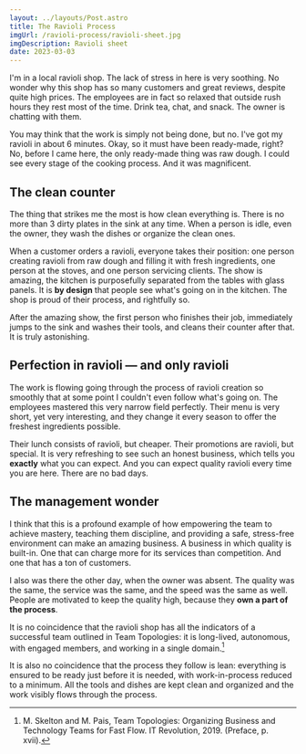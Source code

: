 ```yaml
---
layout: ../layouts/Post.astro
title: The Ravioli Process
imgUrl: /ravioli-process/ravioli-sheet.jpg
imgDescription: Ravioli sheet
date: 2023-03-03
---
```


I'm in a local ravioli shop.
The lack of stress in here is very soothing.
No wonder why this shop has so many customers and great reviews,
despite quite high prices.
The employees are in fact so relaxed
that outside rush hours they rest most of the time.
Drink tea, chat, and snack.
The owner is chatting with them.

You may think that the work is simply not being done, but no.
I've got my ravioli in about 6 minutes.
Okay, so it must have been ready-made, right?
No, before I came here, the only ready-made thing was raw dough.
I could see every stage of the cooking process.
And it was magnificent.

## The clean counter

The thing that strikes me the most is how clean everything is.
There is no more than 3 dirty plates in the sink at any time.
When a person is idle, even the owner,
they wash the dishes or organize the clean ones.

When a customer orders a ravioli, everyone takes their position:
one person creating ravioli from raw dough
and filling it with fresh ingredients,
one person at the stoves,
and one person servicing clients.
The show is amazing,
the kitchen is purposefully separated
from the tables with glass panels.
It is **by design** that people see what's going on in the kitchen.
The shop is proud of their process, and rightfully so.

After the amazing show, the first person who finishes their job,
immediately jumps to the sink and washes their tools,
and cleans their counter after that.
It is truly astonishing.

## Perfection in ravioli — and only ravioli

The work is flowing going through the process
of ravioli creation so smoothly that at some point
I couldn't even follow what's going on.
The employees mastered this very narrow field perfectly.
Their menu is very short, yet very interesting,
and they change it every season
to offer the freshest ingredients possible.

Their lunch consists of ravioli, but cheaper.
Their promotions are ravioli, but special.
It is very refreshing to see such an honest business,
which tells you **exactly** what you can expect.
And you can expect quality ravioli every time you are here.
There are no bad days.

## The management wonder

I think that this is a profound example
of how empowering the team to achieve mastery,
teaching them discipline, and providing a safe,
stress-free environment can make an amazing business.
A business in which quality is built-in.
One that can charge more for its services than competition.
And one that has a ton of customers.

I also was there the other day, when the owner was absent.
The quality was the same, the service was the same,
and the speed was the same as well.
People are motivated to keep the quality high,
because they **own a part of the process**.

It is no coincidence that the ravioli shop
has all the indicators of a successful team
outlined in Team Topologies:
it is long-lived, autonomous, with engaged members,
and working in a single domain.[^long-lived-team]

It is also no coincidence that the process they follow is lean:
everything is ensured to be ready just before it is needed,
with work-in-process reduced to a minimum.
All the tools and dishes are kept clean and organized
and the work visibly flows through the process.

[^long-lived-team]: M. Skelton and M. Pais, Team Topologies: Organizing Business and Technology Teams for Fast Flow. IT Revolution, 2019. (Preface, p. xvii).
